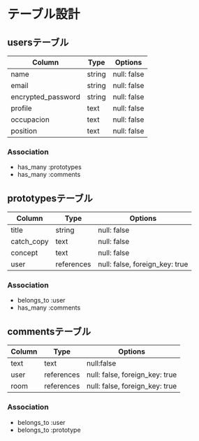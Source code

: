 # テーブル設計

## usersテーブル

| Column              | Type   | Options     |
| ------------------- | ------ | ----------- |
| name                | string | null: false |
| email               | string | null: false |
| encrypted_password  | string | null: false |
| profile             | text   | null: false |
| occupacion          | text   | null: false |
| position            | text   | null: false |

### Association

- has_many :prototypes
- has_many :comments

## prototypesテーブル

| Column      | Type       | Options         |
| ----------  | ---------- | ----------- |
| title       | string     | null: false |
| catch_copy  | text       | null: false |
| concept     | text       | null: false |
| user  　　　 | references | null: false, foreign_key: true  |

### Association

- belongs_to :user
- has_many :comments

## commentsテーブル

| Column  | Type       | Options                        |
| ------- | ---------- | ------------------------------ |
| text    | text       | null:false                     |
| user    | references | null: false, foreign_key: true |
| room    | references | null: false, foreign_key: true |

### Association

- belongs_to :user
- belongs_to :prototype
